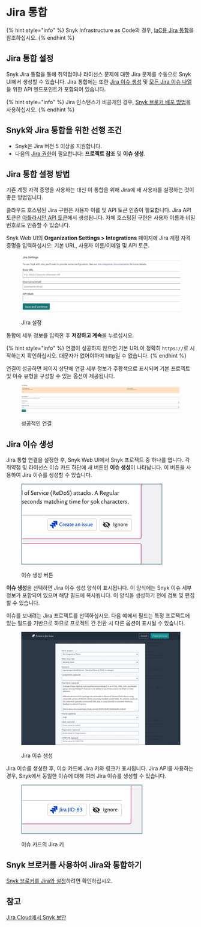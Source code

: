 # Jira 통합

{% hint style="info" %}
Snyk Infrastructure as Code의 경우, [IaC용 Jira 통합](../../scan-with-snyk/snyk-iac/snyk-iac-integrations/jira-integration-for-iac.md)을 참조하십시오.
{% endhint %}

## **Jira 통합 설정**

Snyk Jira 통합을 통해 취약점이나 라이선스 문제에 대한 Jira 문제를 수동으로 Snyk UI에서 생성할 수 있습니다. Jira 통합에는 또한 [Jira 이슈 생성](../../snyk-api/reference/jira-v1.md#org-orgid-project-projectid-issue-issueid-jira-issue) 및 [모든 Jira 이슈 나열](../../snyk-api/reference/jira-v1.md#org-orgid-project-projectid-jira-issues)을 위한 API 엔드포인트가 포함되어 있습니다.

{% hint style="info" %}
Jira 인스턴스가 비공개인 경우, [Snyk 브로커 배포 방법](../../enterprise-setup/snyk-broker/install-and-configure-snyk-broker/jira-prerequisites-and-steps-to-install-and-configure-broker/setup-broker-with-jira.md)을 사용하십시오.
{% endhint %}

## **Snyk와 Jira 통합을 위한 선행 조건**

* Snyk은 Jira 버전 5 이상을 지원합니다.
* 다음의 [Jira 권한](https://confluence.atlassian.com/adminjiraserver073/managing-project-permissions-861253293.html)이 필요합니다: **프로젝트 참조** 및 **이슈 생성**.

## **Jira 통합 설정 방법**

기존 계정 자격 증명을 사용하는 대신 이 통합을 위해 Jira에 새 사용자를 설정하는 것이 좋은 방법입니다.

클라우드 호스팅된 Jira 구현은 사용자 이름 및 API 토큰 인증이 필요합니다. Jira API 토큰은 [아틀라시안 API 토큰](https://id.atlassian.com/manage/api-tokens)에서 생성됩니다. 자체 호스팅된 구현은 사용자 이름과 비밀번호로도 인증할 수 있습니다.

Snyk Web UI의 **Organization Settings > Integrations** 페이지에 Jira 계정 자격 증명을 입력하십시오: 기본 URL, 사용자 이름/이메일 및 API 토큰.

<figure><img src="../../.gitbook/assets/JiraSettings_nonBroker.png" alt="Jira 설정"><figcaption><p>Jira 설정</p></figcaption></figure>

통합에 세부 정보를 입력한 후 **저장하고 계속**을 누르십시오.

{% hint style="info" %}
연결이 성공하지 않으면 기본 URL이 정확히 `https://`로 시작하는지 확인하십시오. 대문자가 없어야하며 http일 수 없습니다.
{% endhint %}

연결이 성공하면 페이지 상단에 연결 세부 정보가 주황색으로 표시되며 기본 프로젝트 및 이슈 유형을 구성할 수 있는 옵션이 제공됩니다.

<figure><img src="../../.gitbook/assets/JiraSettings.png" alt=""><figcaption><p>성공적인 연결</p></figcaption></figure>

## **Jira 이슈 생성**

Jira 통합 연결을 설정한 후, Snyk Web UI에서 Snyk 프로젝트 중 하나를 엽니다. 각 취약점 및 라이선스 이슈 카드 하단에 새 버튼인 **이슈 생성**이 나타납니다. 이 버튼을 사용하여 Jira 이슈를 생성할 수 있습니다.

<figure><img src="../../.gitbook/assets/Jira - new button.png" alt="이슈 생성 버튼"><figcaption><p>이슈 생성 버튼</p></figcaption></figure>

**이슈 생성**을 선택하면 Jira 이슈 생성 양식이 표시됩니다. 이 양식에는 Snyk 이슈 세부 정보가 포함되어 있으며 해당 필드에 복사됩니다. 이 양식을 생성하기 전에 검토 및 편집할 수 있습니다.

이슈를 보내려는 Jira 프로젝트를 선택하십시오. 다음 예에서 필드는 특정 프로젝트에 있는 필드를 기반으로 하므로 프로젝트 간 전환 시 다른 옵션이 표시될 수 있습니다.

<figure><img src="../../.gitbook/assets/uuid-67202f8e-7f70-1e84-6044-f65ec36138b3-en.png" alt="Jira 이슈 생성"><figcaption><p>Jira 이슈 생성</p></figcaption></figure>

Jira 이슈를 생성한 후, 이슈 카드에 Jira 키와 링크가 표시됩니다. Jira API를 사용하는 경우, Snyk에서 동일한 이슈에 대해 여러 Jira 이슈를 생성할 수 있습니다.

<figure><img src="../../.gitbook/assets/Jira - Button with a link.png" alt="이슈 카드의 Jira 키"><figcaption><p>이슈 카드의 Jira 키</p></figcaption></figure>

## Snyk 브로커를 사용하여 Jira와 통합하기

[Snyk 브로커를 Jira와 설정](../../enterprise-setup/snyk-broker/install-and-configure-snyk-broker/jira-prerequisites-and-steps-to-install-and-configure-broker/setup-broker-with-jira.md)하려면 확인하십시오.

## 참고

[Jira Cloud에서 Snyk 보안](snyk-security-in-jira-cloud-integration.md)

